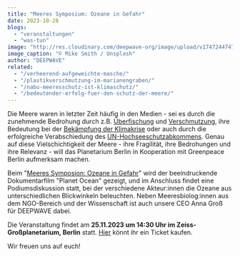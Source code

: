```yaml
---
title: "Meeres Symposium: Ozeane in Gefahr"
date: 2023-10-28
blogs: 
  - "veranstaltungen"
  - "was-tun"
image: "http://res.cloudinary.com/deepwave-org/image/upload/v1747244747/deepwave.org/mike-smith-0FijUNA1GiY-unsplash-scaled.jpg"
image_caption: "© Mike Smith / Unsplash"
author: "DEEPWAVE"
related: 
  - "/verheerend-aufgeweichte-masche/"
  - "/plastikverschmutzung-im-marianengraben/"
  - "/nabu-meeresschutz-ist-klimaschutz/"
  - "/bedeutender-erfolg-fuer-den-schutz-der-meere/"
---
```


Die Meere waren in letzter Zeit häufig in den Medien - sei es durch die zunehmende Bedrohung durch z.B. [Überfischung](https://www.deepwave.org/verheerend-aufgeweichte-masche/) und [Verschmutzung](https://www.deepwave.org/plastikverschmutzung-im-marianengraben/), ihre Bedeutung bei der [Bekämpfung der Klimakrise](https://www.deepwave.org/nabu-meeresschutz-ist-klimaschutz/) oder auch durch die erfolgreiche Verabschiedung des [UN-Hochseeschutzabkommens](https://www.deepwave.org/bedeutender-erfolg-fuer-den-schutz-der-meere/). Genau auf diese Vielschichtigkeit der Meere - ihre Fragilität, ihre Bedrohungen und ihre Relevanz - will das Planetarium Berlin in Kooperation mit Greenpeace Berlin aufmerksam machen.

Beim "[Meeres Symposion: Ozeane in Gefahr](https://www.planetarium.berlin/veranstaltungen/meeres-symposium-ozeane-gefahr)" wird der beeindruckende Dokumentarfilm "Planet Ocean" gezeigt, und im Anschluss findet eine Podiumsdiskussion statt, bei der verschiedene Akteur:innen die Ozeane aus unterschiedlichen Blickwinkeln beleuchten. Neben Meeresbiolog:innen aus dem NGO-Bereich und der Wissenschaft ist auch unsere CEO Anna Groß für DEEPWAVE dabei.

Die Veranstaltung findet am **25.11.2023 um 14:30 Uhr im Zeiss-Großplanetarium, Berlin** statt. [Hier](https://planetarium-berlin.ticketfritz.de/Event/Detail?Event=aQapUVQWczlzqdFtQsAAcaUFlpIBcr) könnt ihr ein Ticket kaufen.

Wir freuen uns auf euch!
